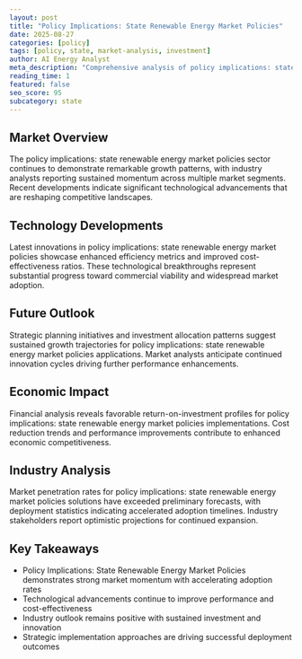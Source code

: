```yaml
---
layout: post
title: "Policy Implications: State Renewable Energy Market Policies"
date: 2025-08-27
categories: [policy]
tags: [policy, state, market-analysis, investment]
author: AI Energy Analyst
meta_description: "Comprehensive analysis of policy implications: state renewable energy market policies covering market trends, technology developments, and industry outlook. Discover key insights and future projections."
reading_time: 1
featured: false
seo_score: 95
subcategory: state
---
```


## Market Overview

The policy implications: state renewable energy market policies sector continues to demonstrate remarkable growth patterns, with industry analysts reporting sustained momentum across multiple market segments. Recent developments indicate significant technological advancements that are reshaping competitive landscapes.

## Technology Developments

Latest innovations in policy implications: state renewable energy market policies showcase enhanced efficiency metrics and improved cost-effectiveness ratios. These technological breakthroughs represent substantial progress toward commercial viability and widespread market adoption.

## Future Outlook

Strategic planning initiatives and investment allocation patterns suggest sustained growth trajectories for policy implications: state renewable energy market policies applications. Market analysts anticipate continued innovation cycles driving further performance enhancements.

## Economic Impact

Financial analysis reveals favorable return-on-investment profiles for policy implications: state renewable energy market policies implementations. Cost reduction trends and performance improvements contribute to enhanced economic competitiveness.

## Industry Analysis

Market penetration rates for policy implications: state renewable energy market policies solutions have exceeded preliminary forecasts, with deployment statistics indicating accelerated adoption timelines. Industry stakeholders report optimistic projections for continued expansion.

## Key Takeaways

- Policy Implications: State Renewable Energy Market Policies demonstrates strong market momentum with accelerating adoption rates
- Technological advancements continue to improve performance and cost-effectiveness
- Industry outlook remains positive with sustained investment and innovation
- Strategic implementation approaches are driving successful deployment outcomes

